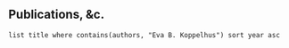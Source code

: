 ## Publications, &c.
```dataview
list title where contains(authors, "Eva B. Koppelhus") sort year asc
```
